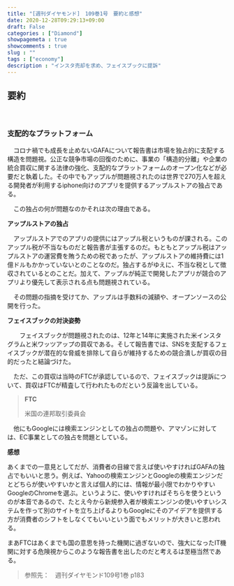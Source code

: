 ```yaml
---
title: "[週刊ダイヤモンド]　109巻1号　要約と感想"
date: 2020-12-28T09:29:13+09:00
draft: False
categories : ["Diamond"]
showpagemeta : true
showcomments : true
slug : ""
tags : ["economy"]
description : "インスタ売却を求め、フェイスブックに提訴"
---
```




## **要約**

　

### **支配的なプラットフォーム**

　コロナ禍でも成長を止めないGAFAについて報告書は市場を独占的に支配する構造を問題視。公正な競争市場の回復のために、事業の「構造的分離」や企業の統合買収に関する法律の強化、支配的なプラットフォームのオープン化などが必要だと執着した。その中でもアップルが問題視されたのは世界で270万人を超える開発者が利用するiphone向けのアプリを提供するアップルストアの独占である。

　この独占の何が問題なのかそれは次の理由である。

**アップルストアの独占**

　アップルストアでのアプリの提供にはアップル税というものが課される。このアップル税が不当なものだと報告書が主張するのだ。もともとアップル税はアップルストアの運営費を賄うための税であったが、アップルストアの維持費には1億ドルもかかっていないとのことなのだ。独占するがゆえに、不当な税として徴収されているとのことだ。加えて、アップルが純正で開発したアプリが競合のアプリより優先して表示される点も問題視されている。

　その問題の指摘を受けてか、アップルは手数料の減額や、オープンソースの公開を行った。

**フェイスブックの対決姿勢**

　　フェイスブックが問題視されたのは、12年と14年に実施された米インスタグラムと米ワッツアップの買収である。そして報告書では、SNSを支配するフェイスブックが潜在的な脅威を排除して自らが維持するための競合潰しが買収の目的だったと結論づけた。

　ただ、この買収は当時のFTCが承認しているので、フェイスブックは提訴について、買収はFTCが精査して行われたものだという反論を出している。

> **FTC**
>
> 米国の連邦取引委員会

　他にもGoogleには検索エンジンとしての独占の問題や、アマゾンに対しては、EC事業としての独占を問題としている。

**感想**

あくまでの一意見としてだが、消費者の目線で言えば使いやすければGAFAの独占でもいいと思う。例えば、Yahooの検索エンジンとGoogleの検索エンジンだとどちらが使いやすいかと言えば個人的には、情報が最小限でわかりやすいGoogleのChromeを選ぶ。というように、使いやすければそちらを使うというのが本音であるので、たとえ今から新規参入者が検索エンジンの使いやすいシステムを作って別のサイトを立ち上げるよりもGoogleにそのアイデアを提供する方が消費者のシフトをしなくてもいいという面でもメリットが大きいと思われる。

まあFTCはあくまでも国の意思を持った機関に過ぎないので、強大になったIT機関に対する危険視からこのような報告書を出したのだと考えるは至極当然である。


>参照先：　週刊ダイヤモンド109号1巻 p183